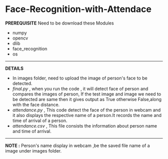 # Face-Recognition-with-Attendace

**PREREQUISITE**
Need to be download these Modules 
* numpy
* opencv
* dlib
* face_recognition
* os

---

**DETAILS**

* In images folder, need to upload the image of person's face to be detected.
* *final.py* , when you run the code , it will detect face of person and compares the images of person, If the test image and image we need to be detected are same then it gives output as True otherwise False,along with the face distance.
* *attendance.py* , This code detect the face of the person in webcam and it also displays the respective name of a person.It records the name and time of arrival of a person.
* *attendance.csv* , This file consists the information about person name and time of arrival. 

---

**NOTE :** Person's name display in webcam ,be the saved file name of a image under images folder.




































